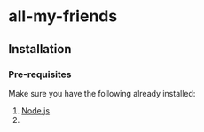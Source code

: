 # all-my-friends

## Installation

### Pre-requisites

Make sure you have the following already installed:
1. [Node.js](https://nodejs.org/)
2. 